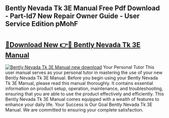 ## Bently Nevada Tk 3E Manual Free Pdf Download - Part-ld7 New Repair Owner Guide - User Service Edition pMohF

# <h2><a href="http://bc45631.oget.top/?id=Bently+Nevada+Tk+3E+Manual">🔗Download New 👉🔴 Bently Nevada Tk 3E Manual</a></h2>

[![Bently Nevada Tk 3E Manual new download](https://i.imgur.com/5g1atiW.png)](http://bc45631.oget.top/?id=Bently+Nevada+Tk+3E+Manual)
Your Personal Tutor This user manual serves as your personal tutor in mastering the use of your new Bently Nevada Tk 3E Manual. Before you begin using your Bently Nevada Tk 3E Manual, please read this manual thoroughly. It contains essential information on product setup, operation, maintenance, and troubleshooting, ensuring that you are able to use the product effectively and efficiently. This Bently Nevada Tk 3E Manual comes equipped with a wealth of features to enhance your daily life. Your Success is Our Goal Bently Nevada Tk 3E Manual. We are committed to ensuring your complete satisfaction.
